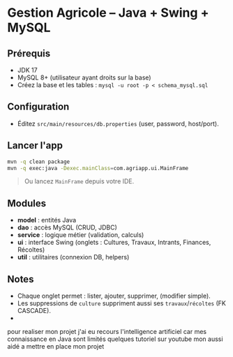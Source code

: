 
# Gestion Agricole – Java + Swing + MySQL

## Prérequis
- JDK 17
- MySQL 8+ (utilisateur ayant droits sur la base)
- Créez la base et les tables : `mysql -u root -p < schema_mysql.sql`

## Configuration
- Éditez `src/main/resources/db.properties` (user, password, host/port).

## Lancer l'app
```bash
mvn -q clean package
mvn -q exec:java -Dexec.mainClass=com.agriapp.ui.MainFrame
```
> Ou lancez `MainFrame` depuis votre IDE.

## Modules
- **model** : entités Java
- **dao** : accès MySQL (CRUD, JDBC)
- **service** : logique métier (validation, calculs)
- **ui** : interface Swing (onglets : Cultures, Travaux, Intrants, Finances, Récoltes)
- **util** : utilitaires (connexion DB, helpers)

## Notes
- Chaque onglet permet : lister, ajouter, supprimer, (modifier simple).
- Les suppressions de `culture` suppriment aussi ses `travaux`/`récoltes` (FK CASCADE).
- 
pour realiser mon projet j'ai eu recours l'intelligence artificiel car mes connaissance en Java sont limités
quelques tutoriel sur youtube mon aussi aidé a mettre en place mon projet 